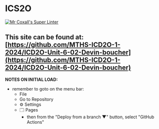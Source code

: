 # ICS2O

[![Mr Coxall's Super Linter](https://github.com/MTHS-ICD2O-1-2024/ICD2O-Unit-6-02-Devin-boucher/workflows/Mr%20Coxall's%20Super%20Linter/badge.svg)](https://github.com/MTHS-ICD2O-1-2024/ICD2O-Unit-6-02-Devin-boucher/actions)

This site can be found at: [https://github.com/MTHS-ICD2O-1-2024/ICD2O-Unit-6-02-Devin-boucher](https://github.com/MTHS-ICD2O-1-2024/ICD2O-Unit-6-02-Devin-boucher)
---

**NOTES ON INITIAL LOAD:**
- remember to goto on the menu bar:
  - File
  - Go to Repository
  - ⚙ Settings
  - 🗔 Pages
    - then from the "Deploy from a branch ▼" button, select "GitHub Actions"
